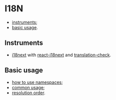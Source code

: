 # I18N

- [instruments](#instruments);
- [basic usage](#basic-usage).

## Instruments

- [i18next](https://www.i18next.com/) with [react-i18next](https://react.i18next.com/) and [translation-check](https://github.com/locize/translation-check).

## Basic usage

- [how to use namespaces](https://react.i18next.com/guides/multiple-translation-files);
- [common usage](https://www.i18next.com/translation-function/essentials);
- [resolution order](https://www.i18next.com/principles/translation-resolution#resolution-order).
